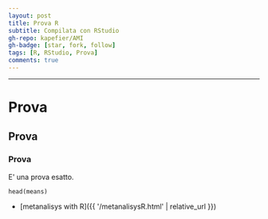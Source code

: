 ```yaml
---
layout: post
title: Prova R
subtitle: Compilata con RStudio
gh-repo: kapefier/AMI
gh-badge: [star, fork, follow]
tags: [R, RStudio, Prova]
comments: true
---
```


------------------------------------------------------------------------

# Prova

## Prova

### Prova

E' una prova esatto.

```{r}
head(means)
```
* [metanalisys with R]({{ '/metanalisysR.html' | relative_url }})
